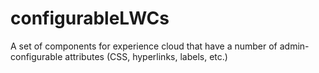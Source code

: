 # configurableLWCs
A set of components for experience cloud that have a number of admin-configurable attributes (CSS, hyperlinks, labels, etc.)
